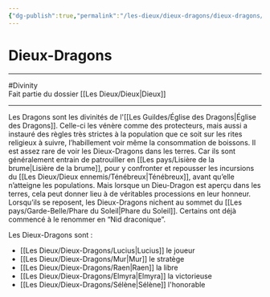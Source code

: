 ```yaml
---
{"dg-publish":true,"permalink":"/les-dieux/dieux-dragons/dieux-dragons/"}
---
```


# Dieux-Dragons
---
#Divinity  
Fait partie du dossier [[Les Dieux/Dieux\|Dieux]]

-------
Les Dragons sont les divinités de l'[[Les Guildes/Église des Dragons\|Église des Dragons]]. Celle-ci les vénère comme des protecteurs, mais aussi a instauré des règles très strictes à la population que ce soit sur les rites religieux à suivre, l’habillement voir même la consommation de boissons.
Il est assez rare de voir les Dieux-Dragons dans les terres. Car ils sont généralement entrain de patrouiller en [[Les pays/Lisière de la brume\|Lisière de la brume]], pour y confronter et repousser les incursions du [[Les Dieux/Dieux ennemis/Ténébreux\|Ténébreux]], avant qu’elle n’atteigne les populations.
Mais lorsque un Dieu-Dragon est aperçu dans les terres, cela peut donner lieu à de véritables processions en leur honneur.
Lorsqu’ils se reposent, les Dieux-Dragons nichent au sommet du [[Les pays/Garde-Belle/Phare du Soleil\|Phare du Soleil]]. Certains ont déjà commencé à le renommer en “Nid draconique”.

Les Dieux-Dragons sont :
- [[Les Dieux/Dieux-Dragons/Lucius\|Lucius]] le joueur
- [[Les Dieux/Dieux-Dragons/Mur\|Mur]] le stratège
- [[Les Dieux/Dieux-Dragons/Raen\|Raen]] la libre
- [[Les Dieux/Dieux-Dragons/Elmyra\|Elmyra]] la victorieuse
- [[Les Dieux/Dieux-Dragons/Sélène\|Sélène]] l'honorable